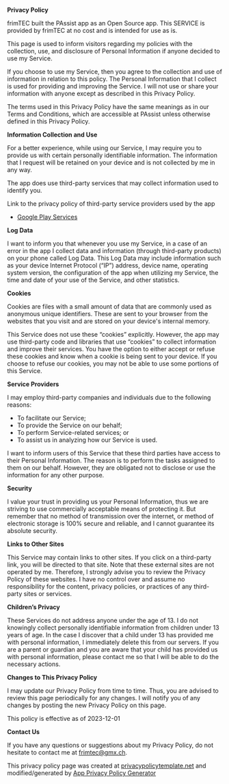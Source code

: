 **Privacy Policy**

frimTEC built the PAssist app as an Open Source app. This SERVICE is provided by frimTEC at no cost
and is intended for use as is.

This page is used to inform visitors regarding my policies with the collection, use, and disclosure of Personal Information if anyone decided to use my Service.

If you choose to use my Service, then you agree to the collection and use of information in relation
to this policy. The Personal Information that I collect is used for providing and improving the
Service. I will not use or share your information with anyone except as described in this Privacy
Policy.

The terms used in this Privacy Policy have the same meanings as in our Terms and Conditions, which
are accessible at PAssist unless otherwise defined in this Privacy Policy.

**Information Collection and Use**

For a better experience, while using our Service, I may require you to provide us with certain
personally identifiable information. The information that I request will be retained on your device
and is not collected by me in any way.

The app does use third-party services that may collect information used to identify you.

Link to the privacy policy of third-party service providers used by the app

*   [Google Play Services](https://www.google.com/policies/privacy/)

**Log Data**

I want to inform you that whenever you use my Service, in a case of an error in the app I collect
data and information (through third-party products) on your phone called Log Data. This Log Data may
include information such as your device Internet Protocol (“IP”) address, device name, operating
system version, the configuration of the app when utilizing my Service, the time and date of your
use of the Service, and other statistics.

**Cookies**

Cookies are files with a small amount of data that are commonly used as anonymous unique
identifiers. These are sent to your browser from the websites that you visit and are stored on your
device's internal memory.

This Service does not use these “cookies” explicitly. However, the app may use third-party code and
libraries that use “cookies” to collect information and improve their services. You have the option
to either accept or refuse these cookies and know when a cookie is being sent to your device. If you
choose to refuse our cookies, you may not be able to use some portions of this Service.

**Service Providers**

I may employ third-party companies and individuals due to the following reasons:

*   To facilitate our Service;
*   To provide the Service on our behalf;
*   To perform Service-related services; or
*   To assist us in analyzing how our Service is used.

I want to inform users of this Service that these third parties have access to their Personal
Information. The reason is to perform the tasks assigned to them on our behalf. However, they are
obligated not to disclose or use the information for any other purpose.

**Security**

I value your trust in providing us your Personal Information, thus we are striving to use commercially acceptable means of protecting it. But remember that no method of transmission over the internet, or method of electronic storage is 100% secure and reliable, and I cannot guarantee its absolute security.

**Links to Other Sites**

This Service may contain links to other sites. If you click on a third-party link, you will be
directed to that site. Note that these external sites are not operated by me. Therefore, I strongly
advise you to review the Privacy Policy of these websites. I have no control over and assume no
responsibility for the content, privacy policies, or practices of any third-party sites or services.

**Children’s Privacy**

These Services do not address anyone under the age of 13. I do not knowingly collect personally
identifiable information from children under 13 years of age. In the case I discover that a child
under 13 has provided me with personal information, I immediately delete this from our servers. If
you are a parent or guardian and you are aware that your child has provided us with personal
information, please contact me so that I will be able to do the necessary actions.

**Changes to This Privacy Policy**

I may update our Privacy Policy from time to time. Thus, you are advised to review this page
periodically for any changes. I will notify you of any changes by posting the new Privacy Policy on
this page.

This policy is effective as of 2023-12-01

**Contact Us**

If you have any questions or suggestions about my Privacy Policy, do not hesitate to contact me at
frimtec@gmx.ch.

This privacy policy page was created
at [privacypolicytemplate.net](https://privacypolicytemplate.net) and modified/generated
by [App Privacy Policy Generator](https://app-privacy-policy-generator.nisrulz.com/)